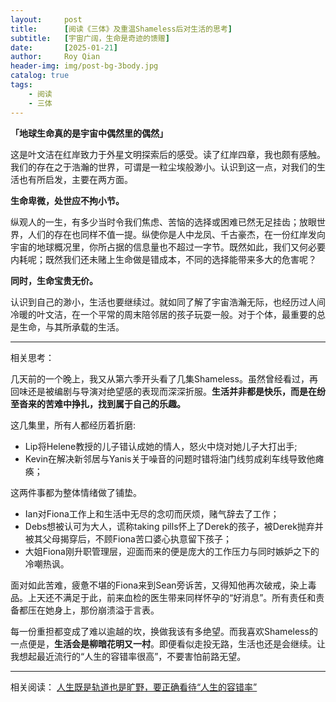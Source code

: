 ```yaml
---
layout:     post
title:      [阅读《三体》及重温Shameless后对生活的思考]
subtitle:   [宇宙广阔，生命是奇迹的馈赠]
date:       [2025-01-21]
author:     Roy Qian
header-img: img/post-bg-3body.jpg
catalog: true
tags:
    - 阅读
    - 三体
---
```


**「地球生命真的是宇宙中偶然里的偶然」**

这是叶文洁在红岸致力于外星文明探索后的感受。读了红岸四章，我也颇有感触。我们的存在之于浩瀚的世界，可谓是一粒尘埃般渺小。认识到这一点，对我们的生活也有所启发，主要在两方面。

**生命卑微，处世应不拘小节。**

纵观人的一生，有多少当时令我们焦虑、苦恼的选择或困难已然无足挂齿；放眼世界，人们的存在也同样不值一提。纵使你是人中龙凤、千古豪杰，在一份红岸发向宇宙的地球概况里，你所占据的信息量也不超过一字节。既然如此，我们又何必要内耗呢；既然我们还未赌上生命做是错成本，不同的选择能带来多大的危害呢？

**同时，生命宝贵无价。**

认识到自己的渺小，生活也要继续过。就如同了解了宇宙浩瀚无际，也经历过人间冷暖的叶文洁，在一个平常的周末陪邻居的孩子玩耍一般。对于个体，最重要的总是生命，与其所承载的生活。

***
相关思考：

几天前的一个晚上，我又从第六季开头看了几集Shameless。虽然曾经看过，再回味还是被编剧与导演对绝望感的表现而深深折服。**生活并非都是快乐，而是在纷至沓来的苦难中挣扎，找到属于自己的乐趣。**

这几集里，所有人都经历着折磨\:

- Lip将Helene教授的儿子错认成她的情人，怒火中烧对她儿子大打出手;
- Kevin在解决新邻居与Yanis关于噪音的问题时错将油门线剪成刹车线导致他瘫痪；

这两件事都为整体情绪做了铺垫。

- Ian对Fiona工作上和生活中无尽的念叨而厌烦，赌气辞去了工作；
- Debs想被认可为大人，谎称taking pills怀上了Derek的孩子，被Derek抛弃并被其父母揭穿后，不顾Fiona苦口婆心执意留下孩子；
- 大姐Fiona刚升职管理层，迎面而来的便是庞大的工作压力与同时嫉妒之下的冷嘲热讽。

面对如此苦难，疲惫不堪的Fiona来到Sean旁诉苦，又得知他再次破戒，染上毒品。上天还不满足于此，前来血检的医生带来同样怀孕的“好消息”。所有责任和责备都压在她身上，那份崩溃溢于言表。

每一份重担都变成了难以逾越的坎，换做我该有多绝望。而我喜欢Shameless的一点便是，**生活会是柳暗花明又一村**。即便看似走投无路，生活也还是会继续。让我想起最近流行的“人生的容错率很高”，不要害怕前路无望。

***

相关阅读：
[人生既是轨道也是旷野，要正确看待“人生的容错率”](http://views.ce.cn/view//ent/202404/23/t20240423_38979466.shtml#:~:text=%E4%BB%8E%E6%97%B6%E9%97%B4%E3%80%81%E4%B8%AA%E4%BA%BA%E8%B5%84%E6%BA%90%E3%80%81%E7%A4%BE%E4%BC%9A%E7%BB%93%E6%9E%84%E7%AD%89%E5%A4%9A%E4%B8%AA%E8%A7%92%E5%BA%A6%E7%9C%8B%EF%BC%8C%E4%BA%BA%E7%94%9F%E7%9A%84%E6%9C%BA%E4%BC%9A%E5%B9%B6%E4%B8%8D%E6%98%AF%E6%97%A0%E6%95%B0%E6%AC%A1%EF%BC%8C%E7%95%99%E7%BB%99%E6%88%91%E4%BB%AC%E7%9A%84%E8%AF%95%E9%94%99%E6%88%90%E6%9C%AC%E4%B9%9F%E6%98%AF%E6%9C%89%E9%99%90%E7%9A%84%EF%BC%8C%E5%AF%B9%E4%BA%8E%E6%88%90%E6%9C%AC%E4%BD%8E%E7%9A%84%E5%B0%8F%E4%BA%8B%EF%BC%8C%E5%AE%B9%E9%94%99%E7%8E%87%E5%BD%93%E7%84%B6%E4%BC%9A%E9%AB%98%EF%BC%8C%E6%88%91%E4%BB%AC%E5%8F%AF%E4%BB%A5%E7%94%A8%E8%AF%95%E9%94%99%E7%9A%84%E5%BF%83%E6%80%81%E5%8E%BB%E5%AF%B9%E5%BE%85%EF%BC%8C%E8%80%8C%E5%AF%B9%E4%BA%8E%E8%AF%95%E9%94%99%E6%88%90%E6%9C%AC%E9%AB%98%E3%80%81%E6%9C%BA%E4%BC%9A%E9%9A%BE%E5%BE%97%E7%9A%84%E5%A4%A7%E4%BA%8B%EF%BC%8C%E6%88%91%E4%BB%AC%E5%88%99%E8%A6%81%E6%85%8E%E9%87%8D%E8%80%83%E8%99%91%EF%BC%8C%E5%9B%A0%E4%B8%BA%E6%AF%8F%E4%B8%80%E4%B8%AA%E5%86%B3%E5%AE%9A%E9%83%BD%E5%8F%AF%E8%83%BD%E5%AF%B9%E4%BA%BA%E7%94%9F%E9%80%A0%E6%88%90%E4%B8%8D%E4%B8%80%E6%A0%B7%E7%9A%84%E7%BB%93%E6%9E%9C%E3%80%82,%E5%9C%A8%E5%81%9A%E5%87%BA%E5%86%B3%E7%AD%96%E6%97%B6%EF%BC%8C%E6%88%91%E4%BB%AC%E9%9C%80%E8%A6%81%E8%B0%A8%E6%85%8E%E5%92%8C%E6%98%8E%E6%99%BA%EF%BC%8C%E5%85%85%E5%88%86%E8%80%83%E8%99%91%E6%BD%9C%E5%9C%A8%E7%9A%84%E9%A3%8E%E9%99%A9%E5%92%8C%E5%90%8E%E6%9E%9C%E3%80%82)